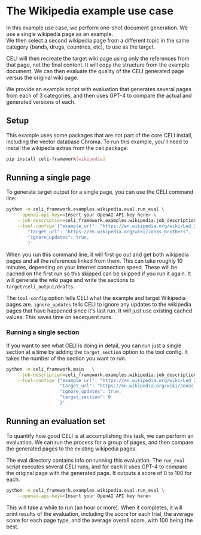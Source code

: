 # The Wikipedia example use case

In this example use case, we perform one-shot document generation.  We use a single wikipedia page as an example.  
We then select a second wikipedia page from a different topic in the same category (bands, drugs, countries, etc), 
to use as the target.  

CELI will then recreate the target wiki page using only the references from that page, not the final content.  It will
copy the structure from the example document.  We can then evaluate the quality of the CELI generated page versus the 
original wiki page.

We provide an example script with evaluation that generates several pages from each of 3 categories, and then uses
GPT-4 to compare the actual and generated versions of each.

## Setup

This example uses some packages that are not part of the core CELI install, including the vector database Chroma.  To
run this example, you'll need to install the wikipedia extras from the celi package:

```bash
pip install celi-framework[wikipedia]
```

## Running a single page

To generate target output for a single page, you can use the CELI command line:

```bash 
python -m celi_framework.examples.wikipedia.eval.run_eval \
    --openai-api-key=<Insert your OpenAI API key here> \
    --job-description=celi_framework.examples.wikipedia.job_description.job_description \
    --tool-config='{"example_url": "https://en.wikipedia.org/wiki/Led_Zeppelin",
        "target_url": "https://en.wikipedia.org/wiki/Jonas_Brothers",
        "ignore_updates": true,
        }'
```

When you run this command line, it will first go out and get both wikipedia pages and all the references linked from 
them.  This can take roughly 10 minutes, depending on your internet connection speed.  These will be cached on the first
run so this skipped can be skipped if you run it again.  It will generate the wiki page and write the sections to 
`target/celi_output/drafts`.

The `tool-config` option tells CELI what the example and target Wikipedia pages are.  `ignore_updates` tells CELI
to ignore any updates to the wikipedia pages that have happened since it's last run.  It will just use existing cached
values.  This saves time on secequent runs.

### Running a single section

If you want to see what CELI is doing in detail, you can run just a single section at a time by adding the 
`target_section` option to the tool config.  It takes the number of the section you want to run.

```bash
python -m celi_framework.main   \
    --job-description=celi_framework.examples.wikipedia.job_description.job_description   \
    --tool-config='{"example_url": "https://en.wikipedia.org/wiki/Led_Zeppelin", 
                    "target_url": "https://en.wikipedia.org/wiki/Jonas_Brothers", 
                    "ignore_updates": true, 
                    "target_section": 0 
                    }'
```

## Running an evaluation set

To quantify how good CELI is at accomplishing this task, we can perform an evaluation.  We can run the process for a
group of pages, and then compare the generated pages to the existing wikipedia pages.  

The eval directory contains info on running this evaluation.  The `run_eval` script executes several CELI runs, and for
each it uses GPT-4 to compare the original page with the generated page.  It outputs a score of 0 to 100 for each. 

```bash 
python -m celi_framework.examples.wikipedia.eval.run_eval \
    --openai-api-key=<Insert your OpenAI API key here>
```

This will take a while to run (an hour or more).  When it completes, it will print results of the evaluation, including
the score for each trial, the average score for each page type, and the average overall score, with 100 being the best.